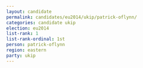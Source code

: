 ```yaml
---
layout: candidate
permalink: candidates/eu2014/ukip/patrick-oflynn/
categories: candidate ukip
election: eu2014
list-rank: 1
list-rank-ordinal: 1st
person: patrick-oflynn
region: eastern
party: ukip
---
```

